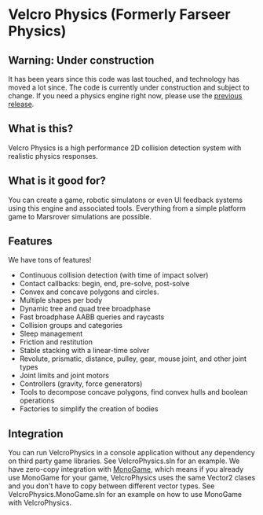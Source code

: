 # Velcro Physics (Formerly Farseer Physics)

## Warning: Under construction
It has been years since this code was last touched, and technology has moved a lot since. The code is currently under construction and subject to change. If you need a physics engine right now, please use the [previous release](https://farseerphysics.codeplex.com/releases/view/110074).

## What is this?
Velcro Physics is a high performance 2D collision detection system with realistic physics responses.

## What is it good for?
You can create a game, robotic simulatons or even UI feedback systems using this engine and associated tools. Everything from a simple platform game to Marsrover simulations are possible.

## Features
We have tons of features!

* Continuous collision detection (with time of impact solver)
* Contact callbacks: begin, end, pre-solve, post-solve
* Convex and concave polygons and circles.
* Multiple shapes per body
* Dynamic tree and quad tree broadphase
* Fast broadphase AABB queries and raycasts
* Collision groups and categories
* Sleep management
* Friction and restitution
* Stable stacking with a linear-time solver
* Revolute, prismatic, distance, pulley, gear, mouse joint, and other joint types
* Joint limits and joint motors
* Controllers (gravity, force generators)
* Tools to decompose concave polygons, find convex hulls and boolean operations
* Factories to simplify the creation of bodies

## Integration
You can run VelcroPhysics in a console application without any dependency on third party game libraries. See VelcroPhysics.sln for an example. We have zero-copy integration with [MonoGame](http://www.monogame.net/), which means if you already use MonoGame for your game, VelcroPhysics uses the same Vector2 clases and you don't have to copy between different vector types. See VelcroPhysics.MonoGame.sln for an example on how to use MonoGame with VelcroPhysics.
